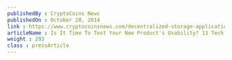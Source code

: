 ```yaml
---
publishedBy : CryptoCoins News
publishedOn : October 28, 2014
link : https://www.cryptocoinsnews.com/decentralized-storage-application-storj-gets-new-look-opens-closed-beta-access/
articleName : Is It Time To Test Your New Product's Usability? 13 Tech Experts Weigh In
weight : 293 
class : pressArticle
---
```

